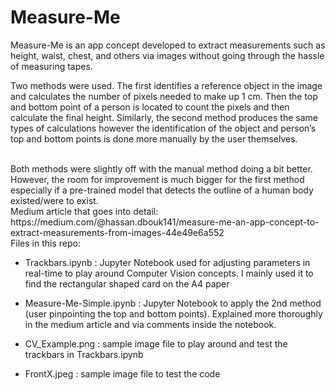 # Measure-Me

Measure-Me is an app concept developed to extract measurements such as height, waist, chest, and others via images without going through the hassle of measuring tapes.
<br>

Two methods were used. The first identifies a reference object in the image and calculates the number of pixels needed to make up 1 cm. Then the top and bottom point of a person is located to count the pixels and then calculate the final height. Similarly, the second method produces the same types of calculations however the identification of the object and person’s top and bottom points is done more manually by the user themselves.

<br>
Both methods were slightly off with the manual method doing a bit better. However, the room for improvement is much bigger for the first method especially if a pre-trained model that detects the outline of a human body existed/were to exist.

<br>
Medium article that goes into detail: https://medium.com/@hassan.dbouk141/measure-me-an-app-concept-to-extract-measurements-from-images-44e49e6a552

<br>
Files in this repo:

- Trackbars.ipynb : Jupyter Notebook used for adjusting parameters in real-time to play around Computer Vision concepts. I mainly used it to find the rectangular shaped card on the A4 paper

- Measure-Me-Simple.ipynb : Jupyter Notebook to apply the 2nd method (user pinpointing the top and bottom points). Explained more thoroughly in the medium article and via comments inside the notebook.

- CV_Example.png : sample image file to play around and test the trackbars in Trackbars.ipynb

- FrontX.jpeg : sample image file to test the code
